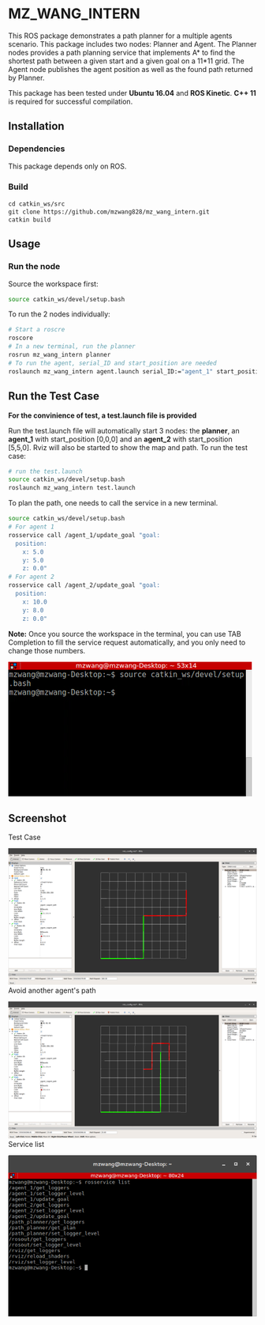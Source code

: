 # MZ_WANG_INTERN

This ROS package demonstrates a path planner for a multiple agents scenario. This package includes two nodes: Planner and Agent. The Planner nodes provides a path planning service that implements A* to find the shortest path between a given start and a given goal on a 11*11 grid. The Agent node publishes the agent position as well as the found path returned by Planner.

This package has been tested under **Ubuntu 16.04** and **ROS Kinetic**. **C++ 11** is required for successful compilation. 

## Installation
### Dependencies
This package depends only on ROS.
### Build
```
cd catkin_ws/src
git clone https://github.com/mzwang828/mz_wang_intern.git
catkin build
```

## Usage
### Run the node
Source the workspace first:

```bash
source catkin_ws/devel/setup.bash
```

To run the 2 nodes individually:

```bash
# Start a roscre
roscore
# In a new terminal, run the planner
rosrun mz_wang_intern planner
# To run the agent, serial_ID and start_position are needed
roslaunch mz_wang_intern agent.launch serial_ID:="agent_1" start_position:=[0,0,0]
```
## Run the Test Case
**For the convinience of test, a **test.launch** file is provided** 

Run the test.launch file will automatically start 3 nodes: the **planner**, an **agent_1** with start_position [0,0,0] and an **agent_2** with start_position [5,5,0]. Rviz will also be started to show the map and path. To run the test case:

```bash
# run the test.launch
source catkin_ws/devel/setup.bash
roslaunch mz_wang_intern test.launch
```
To plan the path, one needs to call the service in a new terminal. 

```bash
source catkin_ws/devel/setup.bash
# For agent 1
rosservice call /agent_1/update_goal "goal:
  position:
    x: 5.0
    y: 5.0
    z: 0.0"
# For agent 2
rosservice call /agent_2/update_goal "goal:
  position:
    x: 10.0
    y: 8.0
    z: 0.0"
```
**Note:** Once you source the workspace in the terminal, you can use TAB Completion to fill the service request automatically, and you only need to change those numbers.

<img src="images/gif1.gif">

## Screenshot
Test Case

![TestCase](images/screenshot1.png "Test Case Result")
Avoid another agent's path

![avoid](images/screenshot2.png "Avoid another agent's path")
Service list

![service](images/screenshot3.png "Service list")
